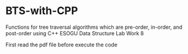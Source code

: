 # BTS-with-CPP
 Functions for tree traversal algorithms which are pre-order, in-order, and post-order using C++
ESOGU Data Structure Lab Work 8 

First read the pdf file before execute the code 
